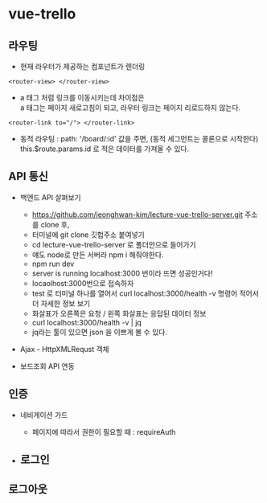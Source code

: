 # vue-trello

## 라우팅
- 현재 라우터가 제공하는 컴포넌트가 렌더링
```
<router-view> </router-view>
```

- a 태그 처럼 링크를 이동시키는데 차이점은 <br>
  a 태그는 페이지 새로고침이 되고, 라우터 링크는 페이지 리로드하지 않는다.
```
<router-link to="/"> </router-link> 
```
- 동적 라우팅 : path: '/board/:id' 값을 주면, (동적 세그먼트는 콜론으로 시작한다) <br>
  this.$route.params.id 로 적은 데이터를 가져올 수 있다.<br>
  

## API 통신
- 백엔드 API 살펴보기
  - https://github.com/jeonghwan-kim/lecture-vue-trello-server.git   주소를 clone 후,
  - 터미널에 git clone 깃헙주소 붙여넣기
  - cd lecture-vue-trello-server 로 폴더안으로 들어가기
  - 얘도 node로 만든 서버라 npm i 해줘야한다.
  - npm run dev
  - server is running localhost:3000 번이라 뜨면 성공인거다!
  - locaolhost:3000번으로 접속하자
  - test 로 터미널 하나를 열어서 curl localhost:3000/health -v 명령어 적어서 더 자세한 정보 보기
  - 화살표가 오른쪽은 요청 / 왼쪽 화살표는 응답된 데이터 정보
  - curl localhost:3000/health -v | jq
  - jq라는 툴이 있으면 json 을 이쁘게 볼 수 있다.

- Ajax - HttpXMLRequst 객체
- 보드조회 API 연동

## 인증
- 네비게이션 가드
  - 페이지에 따라서 권한이 필요할 때 : requireAuth 
  
- 로그인 
  - 

## 로그아웃

